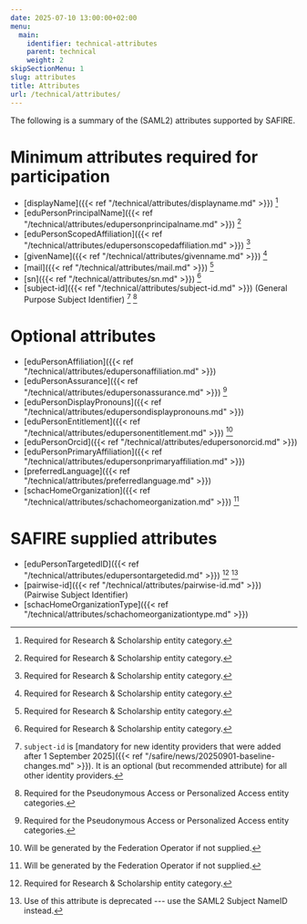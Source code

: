 ```yaml
---
date: 2025-07-10 13:00:00+02:00
menu:
  main:
    identifier: technical-attributes
    parent: technical
    weight: 2
skipSectionMenu: 1
slug: attributes
title: Attributes
url: /technical/attributes/
---
```


The following is a summary of the (SAML2) attributes supported by SAFIRE.

# Minimum attributes required for participation

  * [displayName]({{< ref "/technical/attributes/displayname.md" >}}) [^rns]
  * [eduPersonPrincipalName]({{< ref "/technical/attributes/edupersonprincipalname.md" >}}) [^rns]
  * [eduPersonScopedAffiliation]({{< ref "/technical/attributes/edupersonscopedaffiliation.md" >}}) [^rns]
  * [givenName]({{< ref "/technical/attributes/givenname.md" >}}) [^rns]
  * [mail]({{< ref "/technical/attributes/mail.md" >}}) [^rns]
  * [sn]({{< ref "/technical/attributes/sn.md" >}}) [^rns]
  * [subject-id]({{< ref "/technical/attributes/subject-id.md" >}}) (General Purpose Subject Identifier) [^subjectid] [^refedsattr]

# Optional attributes

  * [eduPersonAffiliation]({{< ref "/technical/attributes/edupersonaffiliation.md" >}})
  * [eduPersonAssurance]({{< ref "/technical/attributes/edupersonassurance.md" >}}) [^refedsattr]
  * [eduPersonDisplayPronouns]({{< ref "/technical/attributes/edupersondisplaypronouns.md" >}})
  * [eduPersonEntitlement]({{< ref "/technical/attributes/edupersonentitlement.md" >}}) [^supplied]
  * [eduPersonOrcid]({{< ref "/technical/attributes/edupersonorcid.md" >}})
  * [eduPersonPrimaryAffiliation]({{< ref "/technical/attributes/edupersonprimaryaffiliation.md" >}})
  * [preferredLanguage]({{< ref "/technical/attributes/preferredlanguage.md" >}})
  * [schacHomeOrganization]({{< ref "/technical/attributes/schachomeorganization.md" >}}) [^supplied]


# SAFIRE supplied attributes

  * [eduPersonTargetedID]({{< ref "/technical/attributes/edupersontargetedid.md" >}}) [^rns] [^depricated]
  * [pairwise-id]({{< ref "/technical/attributes/pairwise-id.md" >}}) (Pairwise Subject Identifier)
  * [schacHomeOrganizationType]({{< ref "/technical/attributes/schachomeorganizationtype.md" >}})

[^subjectid]: `subject-id` is [mandatory for new identity providers that were added after 1 September 2025]({{< ref "/safire/news/20250901-baseline-changes.md" >}}). It is an optional (but recommended attribute) for all other identity providers.

[^rns]: Required for Research & Scholarship entity category.

[^refedsattr]: Required for the Pseudonymous Access or Personalized Access entity categories.

[^supplied]: Will be generated by the Federation Operator if not supplied.

[^depricated]: Use of this attribute is deprecated --- use the SAML2 Subject NameID instead.

[^trial]: Support for these newly-added attributes is still considered experimental. Early adopters are encouraged to make use of them and report any issues they experience.

